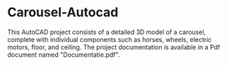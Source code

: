 # Carousel-Autocad
This AutoCAD project consists of a detailed 3D model of a carousel, complete with individual components such as horses, wheels, electric motors, floor, and ceiling. The project documentation is available in a Pdf document named "Documentatie.pdf".
